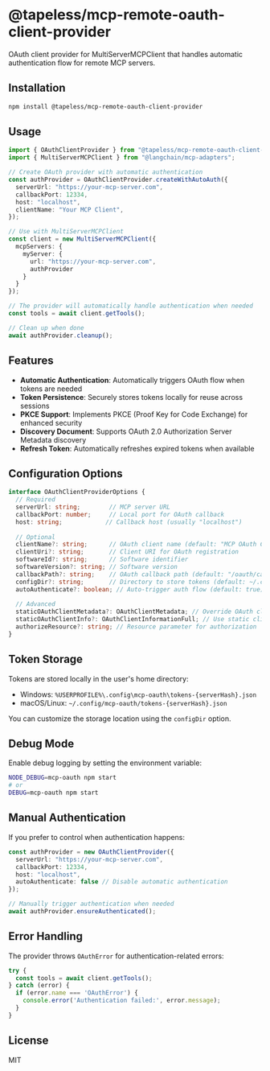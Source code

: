 # @tapeless/mcp-remote-oauth-client-provider

OAuth client provider for MultiServerMCPClient that handles automatic authentication flow for remote MCP servers.

## Installation

```bash
npm install @tapeless/mcp-remote-oauth-client-provider
```

## Usage

```typescript
import { OAuthClientProvider } from "@tapeless/mcp-remote-oauth-client-provider";
import { MultiServerMCPClient } from "@langchain/mcp-adapters";

// Create OAuth provider with automatic authentication
const authProvider = OAuthClientProvider.createWithAutoAuth({
  serverUrl: "https://your-mcp-server.com",
  callbackPort: 12334,
  host: "localhost",
  clientName: "Your MCP Client",
});

// Use with MultiServerMCPClient
const client = new MultiServerMCPClient({
  mcpServers: {
    myServer: {
      url: "https://your-mcp-server.com",
      authProvider
    }
  }
});

// The provider will automatically handle authentication when needed
const tools = await client.getTools();

// Clean up when done
await authProvider.cleanup();
```

## Features

- **Automatic Authentication**: Automatically triggers OAuth flow when tokens are needed
- **Token Persistence**: Securely stores tokens locally for reuse across sessions
- **PKCE Support**: Implements PKCE (Proof Key for Code Exchange) for enhanced security
- **Discovery Document**: Supports OAuth 2.0 Authorization Server Metadata discovery
- **Refresh Token**: Automatically refreshes expired tokens when available

## Configuration Options

```typescript
interface OAuthClientProviderOptions {
  // Required
  serverUrl: string;        // MCP server URL
  callbackPort: number;     // Local port for OAuth callback
  host: string;            // Callback host (usually "localhost")
  
  // Optional
  clientName?: string;      // OAuth client name (default: "MCP OAuth Client")
  clientUri?: string;       // Client URI for OAuth registration
  softwareId?: string;      // Software identifier
  softwareVersion?: string; // Software version
  callbackPath?: string;    // OAuth callback path (default: "/oauth/callback")
  configDir?: string;       // Directory to store tokens (default: ~/.config/mcp-oauth)
  autoAuthenticate?: boolean; // Auto-trigger auth flow (default: true)
  
  // Advanced
  staticOAuthClientMetadata?: OAuthClientMetadata; // Override OAuth client metadata
  staticOAuthClientInfo?: OAuthClientInformationFull; // Use static client instead of registration
  authorizeResource?: string; // Resource parameter for authorization
}
```

## Token Storage

Tokens are stored locally in the user's home directory:
- Windows: `%USERPROFILE%\.config\mcp-oauth\tokens-{serverHash}.json`
- macOS/Linux: `~/.config/mcp-oauth/tokens-{serverHash}.json`

You can customize the storage location using the `configDir` option.

## Debug Mode

Enable debug logging by setting the environment variable:

```bash
NODE_DEBUG=mcp-oauth npm start
# or
DEBUG=mcp-oauth npm start
```

## Manual Authentication

If you prefer to control when authentication happens:

```typescript
const authProvider = new OAuthClientProvider({
  serverUrl: "https://your-mcp-server.com",
  callbackPort: 12334,
  host: "localhost",
  autoAuthenticate: false // Disable automatic authentication
});

// Manually trigger authentication when needed
await authProvider.ensureAuthenticated();
```

## Error Handling

The provider throws `OAuthError` for authentication-related errors:

```typescript
try {
  const tools = await client.getTools();
} catch (error) {
  if (error.name === 'OAuthError') {
    console.error('Authentication failed:', error.message);
  }
}
```

## License

MIT